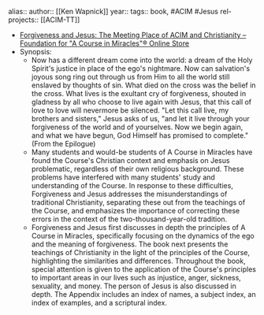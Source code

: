 alias::
author:: [[Ken Wapnick]]
year::
tags:: book, #ACIM #Jesus
rel-projects:: [[ACIM-TT]]



- [Forgiveness and Jesus: The Meeting Place of ACIM and Christianity – Foundation for "A Course in Miracles"® Online Store](https://facimstore.org/products/forgiveness-and-jesus-epub)
- Synopsis:
	- Now has a different dream come into the world: a dream of the Holy Spirit's justice in place of the ego's nightmare. Now can salvation's joyous song ring out through us from Him to all the world still enslaved by thoughts of sin. What died on the cross was the belief in the cross. What lives is the exultant cry of forgiveness, shouted in gladness by all who choose to live again with Jesus, that this call of love to love will nevermore be silenced. "Let this call live, my brothers and sisters," Jesus asks of us, "and let it live through your forgiveness of the world and of yourselves. Now we begin again, and what we have begun, God Himself has promised to complete." (From the Epilogue)
	- Many students and would-be students of A Course in Miracles have found the Course's Christian context and emphasis on Jesus problematic, regardless of their own religious background. These problems have interfered with many students' study and understanding of the Course. In response to these difficulties, Forgiveness and Jesus addresses the misunderstandings of traditional Christianity, separating these out from the teachings of the Course, and emphasizes the importance of correcting these errors in the context of the two-thousand-year-old tradition.
	- Forgiveness and Jesus first discusses in depth the principles of A Course in Miracles, specifically focusing on the dynamics of the ego and the meaning of forgiveness. The book next presents the teachings of Christianity in the light of the principles of the Course, highlighting the similarities and differences. Throughout the book, special attention is given to the application of the Course's principles to important areas in our lives such as injustice, anger, sickness, sexuality, and money. The person of Jesus is also discussed in depth. The Appendix includes an index of names, a subject index, an index of examples, and a scriptural index.
